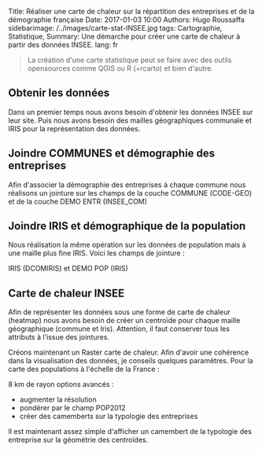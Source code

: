 Title: Réaliser une carte de chaleur sur la répartition des entreprises et de la démographie française
Date: 2017-01-03 10:00
Authors: Hugo Roussaffa
sidebarimage: /../images/carte-stat-INSEE.jpg
tags: Cartographie, Statistique,
Summary: Une démarche pour créer une carte de chaleur à partir des données INSEE.
lang: fr


> La création d'une carte statistique peut se faire avec des outils opensources comme QGIS ou R (+rcarto) et bien d'autre.

## Obtenir les données

Dans un premier temps nous avons besoin d'obtenir les données INSEE sur leur site. Puis nous avons besoin des mailles géographiques communale et IRIS pour la représentation des données.

## Joindre COMMUNES et démographie des entreprises

Afin d'associer la démographie des entreprises à chaque commune nous réalisons un jointure sur les champs de la couche COMMUNE (CODE-GEO) et de la couche DEMO ENTR (INSEE_COM)

## Joindre IRIS et démographique de la population

Nous réalisation la même opération sur les données de population mais à une maille plus fine IRIS. Voici les champs de jointure :

IRIS (DCOMIRIS) et DEMO POP (IRIS)

## Carte de chaleur INSEE

Afin de représenter les données sous une forme de carte de chaleur (heatmap) nous avons besoin de créer un centroïde pour chaque maille géographique (commune et Iris). Attention, il faut conserver tous les attributs à l'issue des jointures.

Créons maintenant un Raster carte de chaleur. Afin d'avoir une cohérence dans la visualisation des données, je conseils quelques paramètres. Pour la carte des populations à l'échelle de la France :

8 km de rayon
options avancés :

- augmenter la résolution
- pondérer par le champ POP2012
- créer des camemberts sur la typologie des entreprises

Il est maintenant assez simple d'afficher un camembert de la typologie des entreprise sur la géométrie des centroïdes.